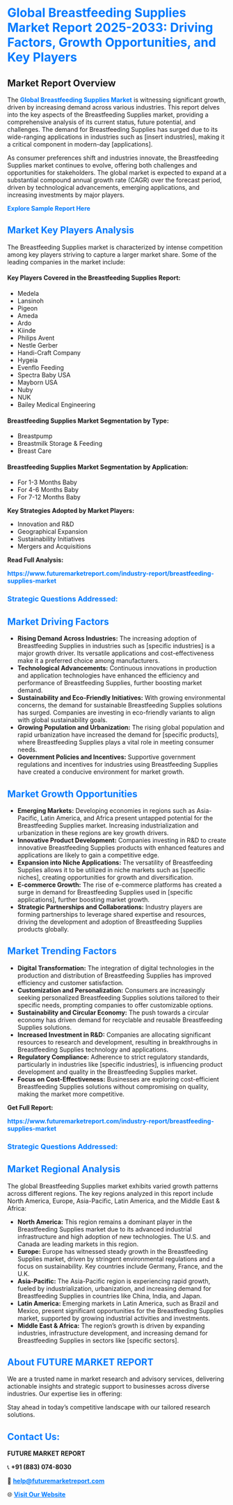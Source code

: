 <h1 style="color: #007BFF;">Global Breastfeeding Supplies Market Report 2025-2033: Driving Factors, Growth Opportunities, and Key Players</h1>

<section id="overview">
<h2>Market Report Overview</h2>
<p>The <a href="https://www.futuremarketreport.com/industry-report/breastfeeding-supplies-market" style="color: #007BFF; text-decoration: none;"><strong>Global Breastfeeding Supplies Market</strong></a> is witnessing significant growth, driven by increasing demand across various industries. This report delves into the key aspects of the Breastfeeding Supplies market, providing a comprehensive analysis of its current status, future potential, and challenges. The demand for Breastfeeding Supplies has surged due to its wide-ranging applications in industries such as [insert industries], making it a critical component in modern-day [applications].</p>
<p>As consumer preferences shift and industries innovate, the Breastfeeding Supplies market continues to evolve, offering both challenges and opportunities for stakeholders. The global market is expected to expand at a substantial compound annual growth rate (CAGR) over the forecast period, driven by technological advancements, emerging applications, and increasing investments by major players.</p>
</section>

<section id="overview">
<p><a href="https://www.futuremarketreport.com/request-sample/reportId=90972" style="color: #007BFF; text-decoration: none;"><strong>Explore Sample Report Here</strong></a></p>
</section>

<section id="key-players">
<h2 style="color: #007BFF;">Market Key Players Analysis</h2>
<p>The Breastfeeding Supplies market is characterized by intense competition among key players striving to capture a larger market share. Some of the leading companies in the market include:</p>
<h4>Key Players Covered in the Breastfeeding Supplies Report:</h4>
<ul><li>Medela</li><li>Lansinoh</li><li>Pigeon</li><li>Ameda</li><li>Ardo</li><li>Kiinde</li><li>Philips Avent</li><li>Nestle Gerber</li><li>Handi-Craft Company</li><li>Hygeia</li><li>Evenflo Feeding</li><li>Spectra Baby USA</li><li>Mayborn USA</li><li>Nuby</li><li>NUK</li><li>Bailey Medical Engineering</li></ul>
<h4>Breastfeeding Supplies Market Segmentation by Type:</h4>
<ul><li>Breastpump</li><li>Breastmilk Storage &amp; Feeding</li><li>Breast Care</li></ul>

<h4>Breastfeeding Supplies Market Segmentation by Application:</h4>
<ul><li>For 1-3 Months Baby</li><li>For 4-6 Months Baby</li><li>For 7-12 Months Baby</li></ul>
<p><strong>Key Strategies Adopted by Market Players:</strong></p>
<ul>
<li>Innovation and R&D</li>
<li>Geographical Expansion</li>
<li>Sustainability Initiatives</li>
<li>Mergers and Acquisitions</li>
</ul>
</section>

<section>
<p><strong>Read Full Analysis: </strong></p><a href="https://www.futuremarketreport.com/industry-report/breastfeeding-supplies-market" style="color: #007BFF; text-decoration: none;"><strong>https://www.futuremarketreport.com/industry-report/breastfeeding-supplies-market</strong></a>
<h3 style="color: #007BFF;">Strategic Questions Addressed:</h3>
</section>

<section id="driving-factors">
<h2 style="color: #007BFF;">Market Driving Factors</h2>
<ul>
<li><strong>Rising Demand Across Industries:</strong> The increasing adoption of Breastfeeding Supplies in industries such as [specific industries] is a major growth driver. Its versatile applications and cost-effectiveness make it a preferred choice among manufacturers.</li>
<li><strong>Technological Advancements:</strong> Continuous innovations in production and application technologies have enhanced the efficiency and performance of Breastfeeding Supplies, further boosting market demand.</li>
<li><strong>Sustainability and Eco-Friendly Initiatives:</strong> With growing environmental concerns, the demand for sustainable Breastfeeding Supplies solutions has surged. Companies are investing in eco-friendly variants to align with global sustainability goals.</li>
<li><strong>Growing Population and Urbanization:</strong> The rising global population and rapid urbanization have increased the demand for [specific products], where Breastfeeding Supplies plays a vital role in meeting consumer needs.</li>
<li><strong>Government Policies and Incentives:</strong> Supportive government regulations and incentives for industries using Breastfeeding Supplies have created a conducive environment for market growth.</li>
</ul>
</section>

<section id="growth-opportunities">
<h2 style="color: #007BFF;">Market Growth Opportunities</h2>
<ul>
<li><strong>Emerging Markets:</strong> Developing economies in regions such as Asia-Pacific, Latin America, and Africa present untapped potential for the Breastfeeding Supplies market. Increasing industrialization and urbanization in these regions are key growth drivers.</li>
<li><strong>Innovative Product Development:</strong> Companies investing in R&D to create innovative Breastfeeding Supplies products with enhanced features and applications are likely to gain a competitive edge.</li>
<li><strong>Expansion into Niche Applications:</strong> The versatility of Breastfeeding Supplies allows it to be utilized in niche markets such as [specific niches], creating opportunities for growth and diversification.</li>
<li><strong>E-commerce Growth:</strong> The rise of e-commerce platforms has created a surge in demand for Breastfeeding Supplies used in [specific applications], further boosting market growth.</li>
<li><strong>Strategic Partnerships and Collaborations:</strong> Industry players are forming partnerships to leverage shared expertise and resources, driving the development and adoption of Breastfeeding Supplies products globally.</li>
</ul>
</section>

<section id="trending-factors">
<h2 style="color: #007BFF;">Market Trending Factors</h2>
<ul>
<li><strong>Digital Transformation:</strong> The integration of digital technologies in the production and distribution of Breastfeeding Supplies has improved efficiency and customer satisfaction.</li>
<li><strong>Customization and Personalization:</strong> Consumers are increasingly seeking personalized Breastfeeding Supplies solutions tailored to their specific needs, prompting companies to offer customizable options.</li>
<li><strong>Sustainability and Circular Economy:</strong> The push towards a circular economy has driven demand for recyclable and reusable Breastfeeding Supplies solutions.</li>
<li><strong>Increased Investment in R&D:</strong> Companies are allocating significant resources to research and development, resulting in breakthroughs in Breastfeeding Supplies technology and applications.</li>
<li><strong>Regulatory Compliance:</strong> Adherence to strict regulatory standards, particularly in industries like [specific industries], is influencing product development and quality in the Breastfeeding Supplies market.</li>
<li><strong>Focus on Cost-Effectiveness:</strong> Businesses are exploring cost-efficient Breastfeeding Supplies solutions without compromising on quality, making the market more competitive.</li>
</ul>
</section>

<section>
<p><strong>Get Full Report: </strong></p><a href="https://www.futuremarketreport.com/industry-report/breastfeeding-supplies-market" style="color: #007BFF; text-decoration: none;"><strong>https://www.futuremarketreport.com/industry-report/breastfeeding-supplies-market</strong></a>
<h3 style="color: #007BFF;">Strategic Questions Addressed:</h3>
</section>


<section id="regional-analysis">
<h2 style="color: #007BFF;">Market Regional Analysis</h2>
<p>The global Breastfeeding Supplies market exhibits varied growth patterns across different regions. The key regions analyzed in this report include North America, Europe, Asia-Pacific, Latin America, and the Middle East & Africa:</p>
<ul>
<li><strong>North America:</strong> This region remains a dominant player in the Breastfeeding Supplies market due to its advanced industrial infrastructure and high adoption of new technologies. The U.S. and Canada are leading markets in this region.</li>
<li><strong>Europe:</strong> Europe has witnessed steady growth in the Breastfeeding Supplies market, driven by stringent environmental regulations and a focus on sustainability. Key countries include Germany, France, and the U.K.</li>
<li><strong>Asia-Pacific:</strong> The Asia-Pacific region is experiencing rapid growth, fueled by industrialization, urbanization, and increasing demand for Breastfeeding Supplies in countries like China, India, and Japan.</li>
<li><strong>Latin America:</strong> Emerging markets in Latin America, such as Brazil and Mexico, present significant opportunities for the Breastfeeding Supplies market, supported by growing industrial activities and investments.</li>
<li><strong>Middle East & Africa:</strong> The region’s growth is driven by expanding industries, infrastructure development, and increasing demand for Breastfeeding Supplies in sectors like [specific sectors].</li>
</ul>
</section>

<footer>
<h2 style="color: #007BFF;">About FUTURE MARKET REPORT</h2>
<p>We are a trusted name in market research and advisory services, delivering actionable insights and strategic support to businesses across diverse industries. Our expertise lies in offering:</p>

<p>Stay ahead in today’s competitive landscape with our tailored research solutions.</p>

<h2 style="color: #007BFF;">Contact Us:</h2>
<p><strong>FUTURE MARKET REPORT</strong></p>
<p>📞 <strong>+91 (883) 074-8030</strong></p>
<p>📧 <strong><a href="mailto:help@futuremarketreport.com" style="color: #007BFF;">help@futuremarketreport.com</a></strong></p>
<p>🌐 <strong><a href="https://www.futuremarketreport.com/" style="color: #007BFF;">Visit Our Website</a></strong></p>
</footer>